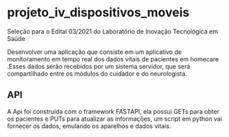 # projeto_iv_dispositivos_moveis

Seleção para o Edital 03/2021 do Laboratório de Inovação Tecnológica em Saúde

Desenvolver uma aplicação que consiste em um aplicativo de monitoramento em tempo real dos dados vitais de pacientes em homecare​.Esses dados serão recebidos por um sistema servidor, que será compartilhado entre os módulos do cuidador e do neurologista.

## API

A Api foi construída com o framework FASTAPI, ela possui GETs para obter os pacientes e PUTs para atualizar as informações, um script em python
vai fornecer os dados, emulando os aparelhos e dados vitais. 

